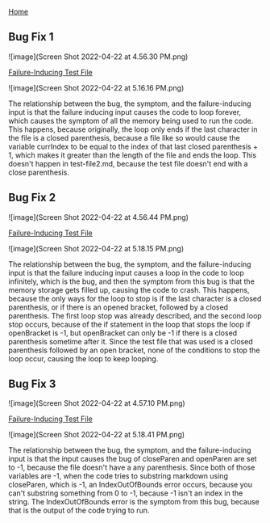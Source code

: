 [Home](https://dledermann.github.io/cse15l-lab-reports/)

## Bug Fix 1

![image](Screen Shot 2022-04-22 at 4.56.30 PM.png)

[Failure-Inducing Test File](https://github.com/dledermann/markdown-parser/blob/main/test-file2.md)

![image](Screen Shot 2022-04-22 at 5.16.16 PM.png)

The relationship between the bug, the symptom, and the failure-inducing input is that the failure inducing input causes the code to loop forever, which causes the symptom of all the memory being used to run the code. This happens, because originally, the loop only ends if the last character in the file is a closed parenthesis, because a file like so would cause the variable currIndex to be equal to the index of that last closed parenthesis + 1, which makes it greater than the length of the file and ends the loop. This doesn't happen in test-file2.md, because the test file doesn't end with a close parenthesis. 

## Bug Fix 2

![image](Screen Shot 2022-04-22 at 4.56.44 PM.png)

[Failure-Inducing Test File](https://github.com/dledermann/markdown-parser/blob/main/test-file7.md)

![image](Screen Shot 2022-04-22 at 5.18.15 PM.png)

The relationship between the bug, the symptom, and the failure-inducing input is that the failure inducing input causes a loop in the code to loop infinitely, which is the bug, and then the symptom from this bug is that the memory storage gets filled up, causing the code to crash. This happens, because the only ways for the loop to stop is if the last character is a closed parenthesis, or if there is an opened bracket, followed by a closed parenthesis. The first loop stop was already described, and the second loop stop occurs, because of the if statement in the loop that stops the loop if openBracket is -1, but openBracket can only be -1 if there is a closed parenthesis sometime after it. Since the test file that was used is a closed parenthesis followed by an open bracket, none of the conditions to stop the loop occur, causing the loop to keep looping.

## Bug Fix 3

![image](Screen Shot 2022-04-22 at 4.57.10 PM.png)

[Failure-Inducing Test File](https://github.com/dledermann/markdown-parser/blob/main/test-file3.md)

![image](Screen Shot 2022-04-22 at 5.18.41 PM.png)

The relationship between the bug, the symptom, and the failure-inducing input is that the input causes the bug of closeParen and openParen are set to -1, because the file doesn't have a any parenthesis. Since both of those variables are -1, when the code tries to substring markdown using closeParen, which is -1, an IndexOutOfBounds error occurs, because you can't substring something from 0 to -1, because -1 isn't an index in the string. The IndexOutOfBounds error is the symptom from this bug, because that is the output of the code trying to run.
